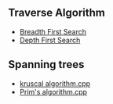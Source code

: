 ## Traverse Algorithm
* [Breadth First Search](https://github.com/mdshohed/Graph-theory/tree/master/Traverse%20Algorithm)
* [Depth First Search](https://github.com/mdshohed/Graph-theory/tree/master/Traverse%20Algorithm)

## Spanning trees
* [kruscal algorithm.cpp](https://github.com/mdshohed/Graph-theory/blob/master/Spanning%20trees/Kruskal%20with%20Disjoint%20Set%20Union.cpp)
* [Prim's algorithm.cpp]()
